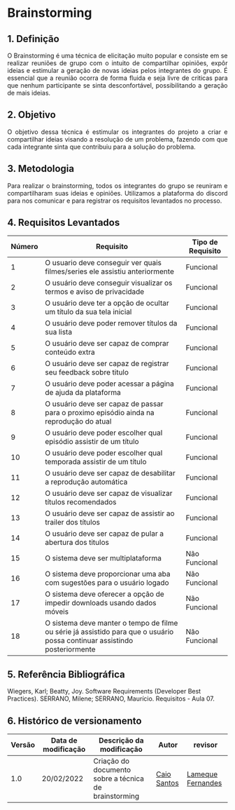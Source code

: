 # Brainstorming

## 1. Definição

<p align="justify">
O Brainstorming é uma técnica de elicitação muito popular e consiste em se realizar reuniões de grupo com o intuito de compartilhar opiniões, expôr ideias e estimular a geração de novas ideias pelos integrantes do grupo. É essencial que a reunião ocorra de forma fluida e seja livre de criticas para que nenhum participante se sinta desconfortável, possibilitando a geração de mais ideias.
</p>


## 2. Objetivo

<p align="justify">
O objetivo dessa técnica é estimular os integrantes do projeto a criar e compartilhar ideias visando a resolução de um problema, fazendo com que cada integrante sinta que contribuiu para a solução do problema.
</p>


## 3. Metodologia

<p align="justify">
Para realizar o brainstorming, todos os integrantes do grupo se reuniram e compartilharam suas ideias e opiniões. Utilizamos a plataforma do discord para nos comunicar e para registrar os requisitos levantados no processo.
</p>


## 4. Requisitos Levantados

| Número | Requisito | Tipo de Requisito |
|--|--|--|
|1|O usuario deve conseguir ver quais filmes/series ele assistiu anteriormente|Funcional|
|2|O usuário deve conseguir visualizar os termos e aviso de privacidade|Funcional|
|3|O usuário deve ter a opção de ocultar um título da sua tela inicial|Funcional|
|4|O usuário deve poder remover títulos da sua lista|Funcional|
|5|O usuário deve ser capaz de comprar conteúdo extra|Funcional|
|6|O usuário deve ser capaz de registrar seu feedback sobre titulo|Funcional|
|7|O usuário deve poder acessar a página de ajuda da plataforma|Funcional|
|8|O usuário deve ser capaz de passar para o proximo episódio ainda na reprodução do atual|Funcional|
|9|O usuário deve poder escolher qual episódio assistir de um título|Funcional|
|10|O usuário deve poder escolher qual temporada assistir de um título|Funcional|
|11|O usuário deve ser capaz de desabilitar a reprodução automática|Funcional|
|12|O usuário deve ser capaz de visualizar títulos recomendados|Funcional|
|13|O usuário deve ser capaz de assistir ao trailer dos títulos|Funcional|
|14|O usuário deve ser capaz de pular a abertura dos titulos|Funcional|
|15|O sistema deve ser multiplataforma|Não Funcional|
|16|O sistema deve proporcionar uma aba com sugestões para o usuário logado|Não Funcional|
|17|O sistema deve oferecer a opção de impedir downloads usando dados móveis|Não Funcional|
|18|O sistema deve manter o tempo de filme ou série já assistido para que o usuário possa continuar assistindo posteriormente|Não Funcional|



## 5. Referência Bibliográfica
Wiegers, Karl; Beatty, Joy. Software Requirements (Developer Best Practices).
SERRANO, Milene; SERRANO, Maurício. Requisitos - Aula 07.


## 6. Histórico de versionamento
|Versão|Data de modificação|Descrição da modificação|Autor| revisor|
|-|-|-|-|-|
|1.0|20/02/2022|Criação do documento sobre a técnica de brainstorming|[Caio Santos](https://github.com/caiobsantos)|[Lameque Fernandes](https://github.com/LamequeFernandes)|